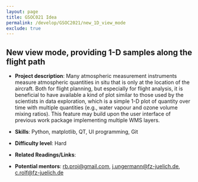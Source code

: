 ```yaml
---
layout: page
title: GSOC021 Idea
permalink: /develop/GSOC2021/new_1D_view_mode
exclude: true
---
```

## New view mode, providing 1-D samples along the flight path

-   **Project description**:
Many atmospheric measurement instruments measure atmospheric quantities in situ that is only at the location of the aircraft. Both for flight planning, but especially for flight analysis, it is beneficial to have available a kind of plot similar to those used by the scientists in data exploration, which is a simple 1-D plot of quantity over time with multiple quantities (e.g., water vapour and ozone volume mixing ratios). This feature may build upon the user interface of previous work package implementing multiple WMS layers.

-   **Skills**: Python, matplotlib, QT, UI programming, Git

-   **Difficulty level**: Hard

-   **Related Readings/Links**:
 
-   **Potential mentors**:
    rb.proj@gmail.com, j.ungermann@fz-juelich.de, c.rolf@fz-juelich.de
